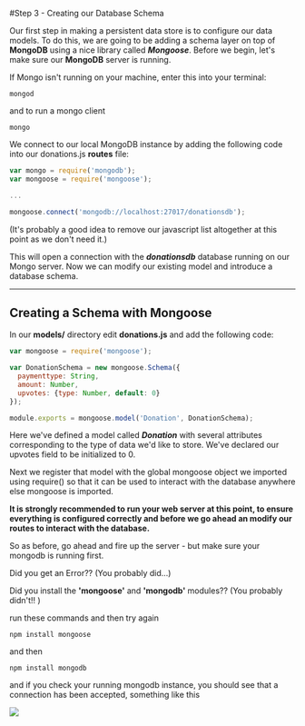 #Step 3 - Creating our Database Schema

Our first step in making a persistent data store is to configure our data models. To do this, we are going to be adding a schema layer on top of **MongoDB** using a nice library called ***Mongoose***. Before we begin, let's make sure our **MongoDB** server is running.

If Mongo isn't running on your machine, enter this into your terminal:

```
mongod
```
and to run a mongo client

```
mongo
```

We connect to our local MongoDB instance by adding the following code into our donations.js **routes** file:

```javascript
var mongo = require('mongodb');
var mongoose = require('mongoose'); 

...

mongoose.connect('mongodb://localhost:27017/donationsdb');
```

(It's probably a good idea to remove our javascript list altogether at this point as we don't need it.)

This will open a connection with the ***donationsdb*** database running on our Mongo server. Now we can modify our existing model and introduce a database schema.

---
## Creating a Schema with Mongoose

In our **models/** directory edit **donations.js** and add the following code:

```javascript
var mongoose = require('mongoose');

var DonationSchema = new mongoose.Schema({
  paymenttype: String,
  amount: Number,
  upvotes: {type: Number, default: 0}
});

module.exports = mongoose.model('Donation', DonationSchema);
```
Here we've defined a model called ***Donation*** with several attributes corresponding to the type of data we'd like to store. We've declared our upvotes field to be initialized to 0.

Next we register that model with the global mongoose object we imported using require() so that it can be used to interact with the database anywhere else mongoose is imported.

**It is strongly recommended to run your web server at this point, to ensure everything is configured correctly and before we go ahead an modify our routes to interact with the database.**

So as before, go ahead and fire up the server - but make sure your mongodb is running first.

Did you get an Error?? (You probably did...)

Did you install the **'mongoose'** and **'mongodb'** modules?? (You probably didn't!! )

run these commands and then try again

```
npm install mongoose
```
and then

```
npm install mongodb
```
and if you check your running mongodb instance, you should see that a connection has been accepted, something like this

![](../images/lab5.step3.1.jpg)
